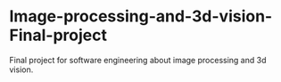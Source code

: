 # Image-processing-and-3d-vision-Final-project
Final project for software engineering about image processing and 3d vision.
